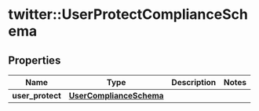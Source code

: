 # twitter::UserProtectComplianceSchema


## Properties
Name | Type | Description | Notes
------------ | ------------- | ------------- | -------------
**user_protect** | [**UserComplianceSchema**](UserComplianceSchema.md) |  | 


